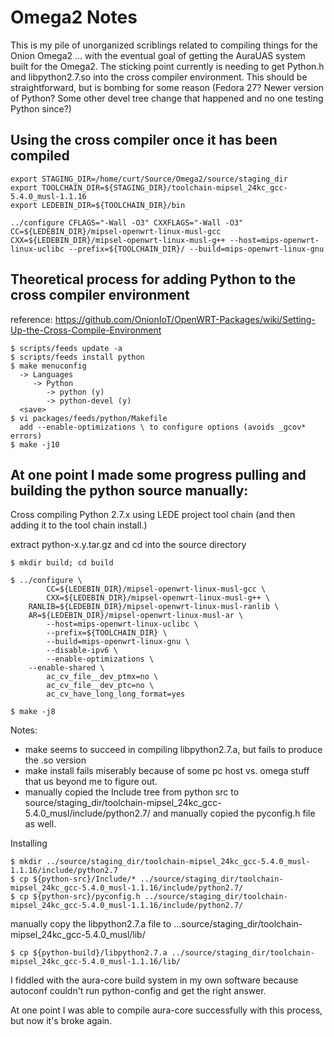 # Omega2 Notes

This is my pile of unorganized scriblings related to compiling things
for the Onion Omega2 ... with the eventual goal of getting the AuraUAS
system built for the Omega2.  The sticking point currently is needing
to get Python.h and libpython2.7.so into the cross compiler
environment.  This should be straightforward, but is bombing for some
reason (Fedora 27?  Newer version of Python?  Some other devel tree
change that happened and no one testing Python since?)

## Using the cross compiler once it has been compiled

    export STAGING_DIR=/home/curt/Source/Omega2/source/staging_dir
    export TOOLCHAIN_DIR=${STAGING_DIR}/toolchain-mipsel_24kc_gcc-5.4.0_musl-1.1.16
    export LEDEBIN_DIR=${TOOLCHAIN_DIR}/bin

    ../configure CFLAGS="-Wall -O3" CXXFLAGS="-Wall -O3" CC=${LEDEBIN_DIR}/mipsel-openwrt-linux-musl-gcc CXX=${LEDEBIN_DIR}/mipsel-openwrt-linux-musl-g++ --host=mips-openwrt-linux-uclibc --prefix=${TOOLCHAIN_DIR}/ --build=mips-openwrt-linux-gnu

## Theoretical process for adding Python to the cross compiler environment

reference: https://github.com/OnionIoT/OpenWRT-Packages/wiki/Setting-Up-the-Cross-Compile-Environment
  
    $ scripts/feeds update -a
    $ scripts/feeds install python
    $ make menuconfig
      -> Languages
         -> Python
            -> python (y)
            -> python-devel (y)
      <save>
    $ vi packages/feeds/python/Makefile
      add --enable-optimizations \ to configure options (avoids _gcov* errors)
    $ make -j10


## At one point I made some progress pulling and building the python source manually:

Cross compiling Python 2.7.x using LEDE project tool chain (and then
adding it to the tool chain install.)

extract python-x.y.tar.gz and cd into the source directory

    $ mkdir build; cd build

    $ ../configure \
            CC=${LEDEBIN_DIR}/mipsel-openwrt-linux-musl-gcc \
            CXX=${LEDEBIN_DIR}/mipsel-openwrt-linux-musl-g++ \
	    RANLIB=${LEDEBIN_DIR}/mipsel-openwrt-linux-musl-ranlib \
	    AR=${LEDEBIN_DIR}/mipsel-openwrt-linux-musl-ar \
            --host=mips-openwrt-linux-uclibc \
            --prefix=${TOOLCHAIN_DIR} \
            --build=mips-openwrt-linux-gnu \
            --disable-ipv6 \
            --enable-optimizations \
	    --enable-shared \
            ac_cv_file__dev_ptmx=no \
            ac_cv_file__dev_ptc=no \
            ac_cv_have_long_long_format=yes

    $ make -j8

Notes:
  - make seems to succeed in compiling libpython2.7.a, but fails to
    produce the .so version
  - make install fails miserably because of some pc host vs. omega
    stuff that us beyond me to figure out.
  - manually copied the Include tree from python src to
    source/staging_dir/toolchain-mipsel_24kc_gcc-5.4.0_musl/include/python2.7/
    and manually copied the pyconfig.h file as well.

Installing

    $ mkdir ../source/staging_dir/toolchain-mipsel_24kc_gcc-5.4.0_musl-1.1.16/include/python2.7
    $ cp ${python-src}/Include/* ../source/staging_dir/toolchain-mipsel_24kc_gcc-5.4.0_musl-1.1.16/include/python2.7/
    $ cp ${python-src}/pyconfig.h ../source/staging_dir/toolchain-mipsel_24kc_gcc-5.4.0_musl-1.1.16/include/python2.7/

manually copy the libpython2.7.a file to ...source/staging_dir/toolchain-mipsel_24kc_gcc-5.4.0_musl/lib/

    $ cp ${python-build}/libpython2.7.a ../source/staging_dir/toolchain-mipsel_24kc_gcc-5.4.0_musl-1.1.16/lib/

I fiddled with the aura-core build system in my own software because
autoconf couldn't run python-config and get the right answer.

At one point I was able to compile aura-core successfully with this
process, but now it's broke again.